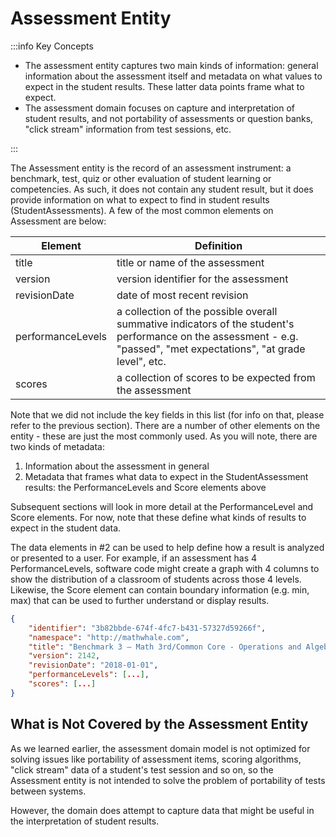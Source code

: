 # Assessment Entity

:::info Key Concepts

* The assessment entity captures two main kinds of information: general information about the assessment itself and metadata on what values to expect in the student results. These latter data points frame what to expect.
* The assessment domain focuses on capture and interpretation of student results, and not portability of assessments or question banks, "click stream" information from test sessions, etc.

:::

The Assessment entity is the record of an assessment instrument: a benchmark, test, quiz or other evaluation of student learning or competencies. As such, it does not contain any student result, but it does provide information on what to expect to find in student results (StudentAssessments). A few of the most common elements on Assessment are below:

| Element | Definition |
| --- | --- |
| title | title or name of the assessment |
| version | version identifier for the assessment |
| revisionDate | date of most recent revision |
| performanceLevels | a collection of the possible overall summative indicators of the student's performance on the assessment - e.g. "passed", "met expectations", "at grade level", etc. |
| scores | a collection of scores to be expected from the assessment |

Note that we did not include the key fields in this list (for info on that, please refer to the previous section). There are a number of other elements on the entity - these are just the most commonly used. As you will note, there are two kinds of metadata:

1. Information about the assessment in general
2. Metadata that frames what data to expect in the StudentAssessment results: the PerformanceLevels and Score elements above

Subsequent sections will look in more detail at the PerformanceLevel and Score elements. For now, note that these define what kinds of results to expect in the student data.

The data elements in #2 can be used to help define how a result is analyzed or presented to a user. For example, if an assessment has 4 PerformanceLevels, software code might create a graph with 4 columns to show the distribution of a classroom of students across those 4 levels. Likewise, the Score element can contain boundary information (e.g. min, max) that can be used to further understand or display results.

```json
{
    "identifier": "3b82bbde-674f-4fc7-b431-57327d59266f",
    "namespace": "http://mathwhale.com",
    "title": "Benchmark 3 – Math 3rd/Common Core - Operations and Algebraic Thinking A.A",
    "version": 2142,
    "revisionDate": "2018-01-01",
    "performanceLevels": [...],
    "scores": [...]
}
```

## What is Not Covered by the Assessment Entity

As we learned earlier, the assessment domain model is not optimized for solving issues like portability of assessment items, scoring algorithms, "click stream" data of a student's test session and so on, so the Assessment entity is not intended to solve the problem of portability of tests between systems.

However, the domain does attempt to capture data that might be useful in the interpretation of student results.
